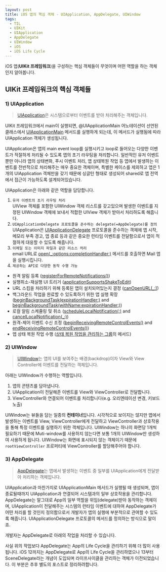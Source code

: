 ```yaml
---
layout: post
title: iOS 앱의 핵심 객체 - UIApplication, AppDelegate, UIWindow
tags:
  - TIL
  - UIKit
  - UIApplication
  - AppDelegate
  - UIWindow
  - iOS
  - iOS Life Cycle
---
```


iOS 앱(**UIKit 프레임워크**)을 구성하는 핵심 객체들이 무엇이며 어떤 역할을 하는 객체인지 알아봅니다.

## UIKit 프레임워크의 핵심 객체들

### 1) UIApplication
> [UIApplication](https://developer.apple.com/documentation/uikit/uiapplication)은 시스템으로부터 이벤트를 받아 처리해주는 객체입니다.

UIKit 프레임워크에서 main이 실행되면, @UIApplicationMain 어노테이션이 선언된 클래스에서 [UIApplicationMain](https://developer.apple.com/documentation/uikit/1622933-uiapplicationmain) 메서드를 실행하게 되는데, 이 메서드가 실행됨에 따라 UIApplication 객체가 생성됩니다. 

UIApplication은 앱의 main event loop를 실행시키고 loop로 들어오는 다양한 이벤트가 적절하게 처리될 수 있도록 앱의 초기 라우팅을 처리합니다.
일반적인 유저 이벤트 뿐만 아니라 앱의 상태변화, 푸시 이벤트 처리, 앱 상태복원 작업 등 앱에서 발생하는 이벤트를 전반적으로
처리해주는 매우 중요한 객체이며, 특별한 케이스를 제외하고 앱은 1개의 UIApplication 객체만을 갖기 때문에 싱글턴 형태로 생성되어 shared로 앱 전역에서 접근이 가능하도록 설계되어있습니다.

UIApplication은 아래와 같은 역할을 담당합니다.

1. `유저 이벤트의 초기 라우팅 처리`  
UIView 객체를 포함한 UIWindow 객체 리스트를 갖고있으며 발생한 이벤트를 지정된 UIWindow 객체에 보내서 적합한 UIView 객체가 받아서 처리하도록 해줍니다.
2. `UIApplicationDelegate 프로토콜을 준수하는 delegate(=AppDelegate)를 정의` 
UIApplication은 [UIApplicationDelegate](https://developer.apple.com/documentation/uikit/uiapplicationdelegate) 프로토콜을 준수하는 객체에 앱 시작, 메모리 부족 경고, 앱 종료 등과 같은 중요한 런타임 이벤트를 전달함으로서 앱이 적절하게 대응할 수 있도록 해줍니다.
3. `이메일 또는 이미지 파일과 같은 리소스 처리`  
email URL로 [open(_:options:completionHandler:)](https://developer.apple.com/documentation/uikit/uiapplication/1648685-open) 메서드를 호출하면 Mail 앱을 실행시킵니다.
4. `제공하는 API로 다양한 동작 수행 가능`  
- 원격 알림 등록 ([registerForRemoteNotifications()](https://developer.apple.com/documentation/uikit/uiapplication/1623078-registerforremotenotifications))
- 실행취소-재실행 UI 트리거 ([applicationSupportsShakeToEdit](https://developer.apple.com/documentation/uikit/uiapplication/1623127-applicationsupportsshaketoedit))
- URL 스킴을 처리하기 위해 등록된 앱이 설치되어있는지 결정 ([canOpenURL(_:)](https://developer.apple.com/documentation/uikit/uiapplication/1622952-canopenurl))
- 백그라운드 작업을 완료할 수 있도록하기 위한 앱 실행 확장 ([beginBackgroundTask(expirationHandler:)](https://developer.apple.com/documentation/uikit/uiapplication/1623031-beginbackgroundtask) and [beginBackgroundTask(withName:expirationHandler:)](https://developer.apple.com/documentation/uikit/uiapplication/1623051-beginbackgroundtask))
- 로컬 알림 스케쥴링 및 취소 ([scheduleLocalNotification(:)](https://developer.apple.com/documentation/uikit/uiapplication/1623005-schedulelocalnotification) and [cancelLocalNotification(_:)](https://developer.apple.com/documentation/uikit/uiapplication/1623082-cancellocalnotification))
- 원격-제어 이벤트 수신 조정 ([beginReceivingRemoteControlEvents()](https://developer.apple.com/documentation/uikit/uiapplication/1623126-beginreceivingremotecontrolevent) and [endReceivingRemoteControlEvents()](https://developer.apple.com/documentation/uikit/uiapplication/1623057-endreceivingremotecontrolevents))
- 앱 상태 복원 작업 수행 ([상태 복원 작업을 관리하는 그룹](https://developer.apple.com/documentation/uikit/uiapplication#1657552)의 메서드)

### 2) UIWindow
> [UIWindow](https://developer.apple.com/documentation/uikit/uiwindow)는 앱의 UI를 보여주는 배경(backdrop)이자 View와 View Controller에 이벤트를 전달하는 객체입니다.

아래는 UIWindow가 수행하는 역할입니다.

1. 앱의 콘텐츠를 담아냅니다.
2. UIApplication이 전달해준 이벤트를 View와 ViewController로 전달합니다.
3. ViewController와 연결되어 이벤트를 처리합니다(e.g. 오리엔테이션 변경, 키보드 노출)

UIWindow는 뷰들을 담는 일종의 **컨테이너**입니다. 시각적으로 보이지는 않지만 앱에서 발생하는 이벤트를 View, ViewController에게 전달하고 ViewController과 상호작용을 통해 특정 이벤트를 실행하기 위한 객체입니다. UIWindow는 하나의 화면당 1개씩 필요하기 때문에 Muti-window를 사용하지
않는다면 보통 1개의 UIWindow만 생성하여 사용하게 됩니다. UIWindow는 화면에 표시되지 않는 객체이기 때문에 `rootViewController` 프로퍼티에 ViewController를 할당해주어야 합니다.

### 3) AppDelegate
> [AppDelegate](https://developer.apple.com/documentation/uikit/uiapplicationdelegate)는 앱에서 발생하는 이벤트 중 일부를 UIApplication에게 전달받아 처리하는 객체입니다.

UIApplication과 마찬가지로 UIApplicationMain 메서드가 실행될 때 생성되며, 앱이 종료될때까지 UIApplication과 연결되어 시스템과의 일부 상호작용을 관리합니다. AppDelegate는 말그대로 App의 일부 역할을 위임(delegate)받아 동작하는 객체이며, UIApplication이 전달해주는 시스템의 런타임 이벤트에 대하여 AppDelegate가 어떤 처리를 할 것인지 정의함으로서 개발자가 앱의 실행에 부분적으로 관여할 수 있도록 해줍니다. UIApplicationDelegate 프로토콜의 메서드를 정의하는 방식으로 말이죠.

개발자는 AppDelegate로 아래의 작업을 처리할 수 있습니다.

사실 위의 작업보다 AppDelegate는 App의 Life Cycle을 관리하기 위해 더 많이 사용됩니다. 
iOS 12까지는 AppDelegate로 App의 Life Cycle을 관리하였으나 13부터 SceneDelegate라는 개념이 도입되며 라이프사이클을 관리하는
객체가 이전되었습니다. 이 부분은 추후 별도의 포스트로 정리하려합니다.

